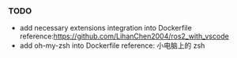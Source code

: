 ### TODO
- add necessary extensions integration into Dockerfile
 reference:https://github.com/LihanChen2004/ros2_with_vscode
- add oh-my-zsh into Dockerfile
 reference: 小电脑上的 zsh
 